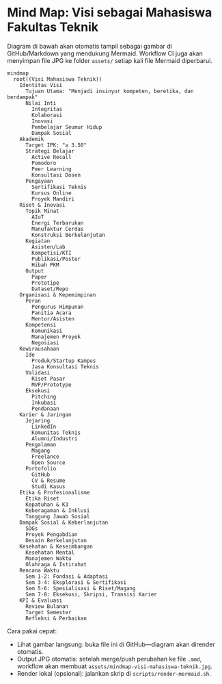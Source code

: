 # Mind Map: Visi sebagai Mahasiswa Fakultas Teknik

Diagram di bawah akan otomatis tampil sebagai gambar di GitHub/Markdown yang mendukung Mermaid. Workflow CI juga akan menyimpan file JPG ke folder `assets/` setiap kali file Mermaid diperbarui.

```mermaid
mindmap
  root((Visi Mahasiswa Teknik))
    Identitas Visi
      Tujuan Utama: "Menjadi insinyur kompeten, beretika, dan berdampak"
      Nilai Inti
        Integritas
        Kolaborasi
        Inovasi
        Pembelajar Seumur Hidup
        Dampak Sosial
    Akademik
      Target IPK: "≥ 3.50"
      Strategi Belajar
        Active Recall
        Pomodoro
        Peer Learning
        Konsultasi Dosen
      Pengayaan
        Sertifikasi Teknis
        Kursus Online
        Proyek Mandiri
    Riset & Inovasi
      Topik Minat
        AIoT
        Energi Terbarukan
        Manufaktur Cerdas
        Konstruksi Berkelanjutan
      Kegiatan
        Asisten/Lab
        Kompetisi/KTI
        Publikasi/Poster
        Hibah PKM
      Output
        Paper
        Prototipe
        Dataset/Repo
    Organisasi & Kepemimpinan
      Peran
        Pengurus Himpunan
        Panitia Acara
        Mentor/Asisten
      Kompetensi
        Komunikasi
        Manajemen Proyek
        Negosiasi
    Kewirausahaan
      Ide
        Produk/Startup Kampus
        Jasa Konsultasi Teknis
      Validasi
        Riset Pasar
        MVP/Prototype
      Eksekusi
        Pitching
        Inkubasi
        Pendanaan
    Karier & Jaringan
      Jejaring
        LinkedIn
        Komunitas Teknis
        Alumni/Industri
      Pengalaman
        Magang
        Freelance
        Open Source
      Portofolio
        GitHub
        CV & Resume
        Studi Kasus
    Etika & Profesionalisme
      Etika Riset
      Kepatuhan & K3
      Keberagaman & Inklusi
      Tanggung Jawab Sosial
    Dampak Sosial & Keberlanjutan
      SDGs
      Proyek Pengabdian
      Desain Berkelanjutan
    Kesehatan & Keseimbangan
      Kesehatan Mental
      Manajemen Waktu
      Olahraga & Istirahat
    Rencana Waktu
      Sem 1-2: Fondasi & Adaptasi
      Sem 3-4: Eksplorasi & Sertifikasi
      Sem 5-6: Spesialisasi & Riset/Magang
      Sem 7-8: Eksekusi, Skripsi, Transisi Karier
    KPI & Evaluasi
      Review Bulanan
      Target Semester
      Refleksi & Perbaikan
```

Cara pakai cepat:
- Lihat gambar langsung: buka file ini di GitHub—diagram akan dirender otomatis.
- Output JPG otomatis: setelah merge/push perubahan ke file `.mmd`, workflow akan membuat `assets/mindmap-visi-mahasiswa-teknik.jpg`.
- Render lokal (opsional): jalankan skrip di `scripts/render-mermaid.sh`.
